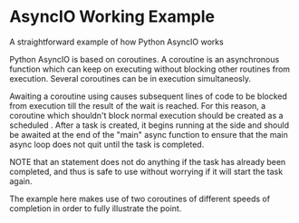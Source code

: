 # AsyncIO Working Example
A straightforward example of how Python AsyncIO works

Python AsyncIO is based on coroutines. A coroutine is an asynchronous function
which can keep on executing without blocking other routines from execution.
Several coroutines can be in execution simultaneosly.

Awaiting a coroutine using <await> causes subsequent lines of code to be blocked
from execution till the result of the wait is reached. For this reason, a coroutine
which shouldn't block normal execution should be created as a scheduled <task>.
After a task is created, it begins running at the side and should be awaited at 
the end of the "main" async function to ensure that the main async loop does 
not quit until the task is completed.

NOTE that an <await> statement does not do anything if the task has already
been completed, and thus is safe to use without worrying if it will start the 
task again.

The example here makes use of two coroutines of different speeds of completion
in order to fully illustrate the point.
